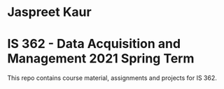 # Jaspreet Kaur
# IS 362 - Data Acquisition and Management 2021 Spring Term

This repo contains course material, assignments and projects for IS 362.
